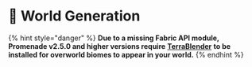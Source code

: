 # 🌳 World Generation

{% hint style="danger" %}
**Due to a missing Fabric API module, Promenade v2.5.0 and higher versions require** [**TerraBlender**](https://www.curseforge.com/minecraft/mc-mods/terrablender-fabric) **to be installed for overworld biomes to appear in your world.**
{% endhint %}
